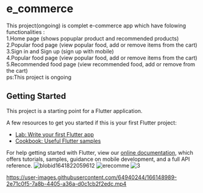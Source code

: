 # e_commerce
This project(ongoing) is complet e-commerce app which have folowing functionalities :  <br />
1.Home page (shows popuplar product and recommended products) <br />
2.Popular food page (view popular food, add or remove items from the cart) <br />
3.Sign in and Sign up (sign up with mobile) <br />
4.Popular food page (view popular food, add or remove items from the cart)  <br />
5.Recommended food page (view recommended food, add or remove from the cart) <br />
ps:This project is ongoing 

## Getting Started

This project is a starting point for a Flutter application.

A few resources to get you started if this is your first Flutter project:

- [Lab: Write your first Flutter app](https://flutter.dev/docs/get-started/codelab)
- [Cookbook: Useful Flutter samples](https://flutter.dev/docs/cookbook)

For help getting started with Flutter, view our
[online documentation](https://flutter.dev/docs), which offers tutorials,
samples, guidance on mobile development, and a full API reference.
![blobid1641822059612](https://user-images.githubusercontent.com/64940244/166148678-9eb7dcb7-abf5-41a9-a52e-aa2e801ce5ec.jpg)
![erecomme](https://user-images.githubusercontent.com/64940244/166148689-b32146b7-af31-4a10-a646-3ebf3fb52d3a.jpg)
![3](https://user-images.githubusercontent.com/64940244/166148695-0a607cbc-19a0-41ff-8d7d-216fc51867ad.jpg)



https://user-images.githubusercontent.com/64940244/166148989-2e71c0f5-7a8b-4405-a36a-d0c1cb2f2edc.mp4



